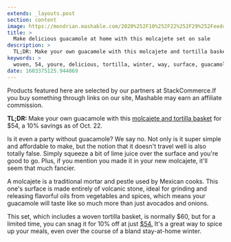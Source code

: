 ```yaml
--- 
extends: _layouts.post 
section: content 
image: https://mondrian.mashable.com/2020%252F10%252F22%252F29%252Feedc7a17961448e1a3a6ac239dad586f.e6a37.jpg%252F1200x630.jpg?signature=dmjURhLAbrYpB5cCxIGoBltEQ8M= 
title: > 
  Make delicious guacamole at home with this molcajete set on sale 
description: > 
  TL;DR: Make your own guacamole with this molcajete and tortilla basket for $54, a 10% savings as of Oct. 22.Simply squeeze a bit of lime juice over the surface and you're good to go.Plus, if you mention you made it in your new molcajete, it'll seem that much fancier.This set, which includes a woven tortilla basket, is normally $60, but for a limited time, you can snag it for 10% off at just $54.It's a great way to spice up your meals, even over the course of a bland stay-at-home winter. 
keywords: > 
  woven, 54, youre, delicious, tortilla, winter, way, surface, guacamole, basket, sale, set, molcajete 
date: 1603375125.944869 
--- 
```

<div><p>Products featured here are selected by our partners at StackCommerce.If you buy something through links on our site, Mashable may earn an affiliate commission.</p><p><strong>TL;DR: </strong>Make your own guacamole with this <a href="https://zdcs.link/mvkln" target="_blank">molcajete and tortilla basket</a> for $54, a 10% savings as of Oct. 22.&#160;</p>

<p>Is it even a party without guacamole? We say no. Not only is it super simple and affordable to make, but the notion that it doesn't travel well is also totally false. Simply squeeze a bit of lime juice over the surface and you're good to go. Plus, if you mention you made it in your new molcajete, it'll seem that much fancier.</p>
<p>A molcajete is a traditional mortar and pestle used by Mexican cooks. This one's surface is made entirely of volcanic stone, ideal for grinding and releasing flavorful oils from vegetables and spices, which means your guacamole will taste like so much more than just avocados and onions.</p>
<p>This set, which includes a woven tortilla basket, is normally $60, but for a limited time, you can snag it for 10% off at just <a href="https://zdcs.link/mvkln" target="_blank">$54.</a> It's a great way to spice up your meals, even over the course of a bland stay-at-home winter.</p>
</div>